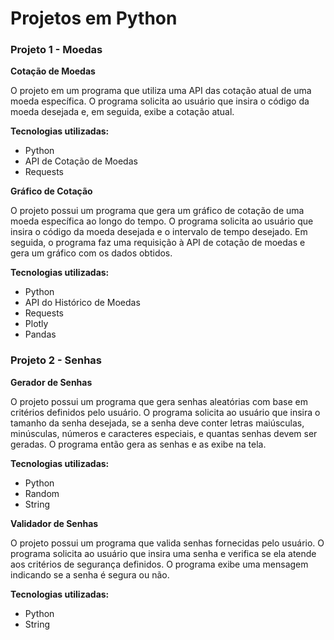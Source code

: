 # Projetos em Python

### Projeto 1 - Moedas

**Cotação de Moedas**

O projeto em um programa que utiliza uma API das cotação atual de uma moeda específica. O programa solicita ao usuário que insira o código da moeda desejada e, em seguida, exibe a cotação atual.

**Tecnologias utilizadas:**
- Python
- API de Cotação de Moedas
- Requests

**Gráfico de Cotação**

O projeto possui um programa que gera um gráfico de cotação de uma moeda específica ao longo do tempo. O programa solicita ao usuário que insira o código da moeda desejada e o intervalo de tempo desejado. Em seguida, o programa faz uma requisição à API de cotação de moedas e gera um gráfico com os dados obtidos.

**Tecnologias utilizadas:**
- Python
- API do Histórico de Moedas
- Requests
- Plotly
- Pandas

### Projeto 2 - Senhas

**Gerador de Senhas**

O projeto possui um programa que gera senhas aleatórias com base em critérios definidos pelo usuário. O programa solicita ao usuário que insira o tamanho da senha desejada, se a senha deve conter letras maiúsculas, minúsculas, números e caracteres especiais, e quantas senhas devem ser geradas. O programa então gera as senhas e as exibe na tela.

**Tecnologias utilizadas:**
- Python
- Random
- String

**Validador de Senhas**

O projeto possui um programa que valida senhas fornecidas pelo usuário. O programa solicita ao usuário que insira uma senha e verifica se ela atende aos critérios de segurança definidos. O programa exibe uma mensagem indicando se a senha é segura ou não.

**Tecnologias utilizadas:**
- Python
- String
